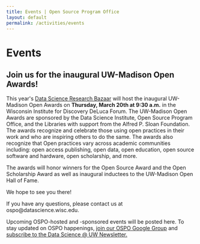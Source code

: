 ```yaml
---
title: Events | Open Source Program Office
layout: default
permalink: /activities/events
---
```


<h1 class="page-title uw-mini-bar">Events</h1>

<h2>Join us for the inaugural UW-Madison Open Awards!</h2>

<p>This year's <a href="https://bazaar.datascience.wisc.edu/">Data Science Research Bazaar</a> will host the inaugural UW-Madison Open Awards on <b>Thursday, March 20th at 9:30 a.m.</b> in the Wisconsin Institute for Discovery DeLuca Forum. The UW-Madison Open Awards are sponsored by the Data Science Institute, Open Source Program Office, and the Libraries with support from the Alfred P. Sloan Foundation. The awards recognize and celebrate those using open practices in their work and who are inspiring others to do the same. The awards also recognize that Open practices vary across academic communities including: open access publishing, open data, open education, open source software and hardware, open scholarship, and more.</p>

<p>The awards will honor winners for the Open Source Award and the Open Scholarship Award as well as inaugural inductees to the UW-Madison Open Hall of Fame.</p>

<p>We hope to see you there!</p>

<p>If you have any questions, please contact us at ospo@datascience.wisc.edu.</p>

<p class="page-description">Upcoming OSPO-hosted and -sponsored events will be posted here. To stay updated on OSPO happenings, <a href="https://groups.google.com/u/1/a/g-groups.wisc.edu/g/ospo">join our OSPO Google Group</a> and <a href="https://datascience.wisc.edu/newsletter/">subscribe to the Data Science @ UW Newsletter.</a></p>
